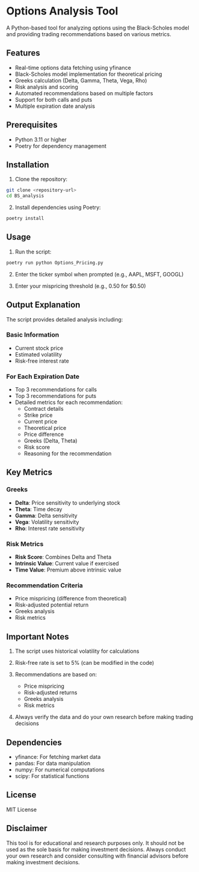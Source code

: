 # Options Analysis Tool

A Python-based tool for analyzing options using the Black-Scholes model and providing trading recommendations based on various metrics.

## Features

- Real-time options data fetching using yfinance
- Black-Scholes model implementation for theoretical pricing
- Greeks calculation (Delta, Gamma, Theta, Vega, Rho)
- Risk analysis and scoring
- Automated recommendations based on multiple factors
- Support for both calls and puts
- Multiple expiration date analysis

## Prerequisites

- Python 3.11 or higher
- Poetry for dependency management

## Installation

1. Clone the repository:
```bash
git clone <repository-url>
cd BS_analysis
```

2. Install dependencies using Poetry:
```bash
poetry install
```

## Usage

1. Run the script:
```bash
poetry run python Options_Pricing.py
```

2. Enter the ticker symbol when prompted (e.g., AAPL, MSFT, GOOGL)

3. Enter your mispricing threshold (e.g., 0.50 for $0.50)

## Output Explanation

The script provides detailed analysis including:

### Basic Information
- Current stock price
- Estimated volatility
- Risk-free interest rate

### For Each Expiration Date
- Top 3 recommendations for calls
- Top 3 recommendations for puts
- Detailed metrics for each recommendation:
  - Contract details
  - Strike price
  - Current price
  - Theoretical price
  - Price difference
  - Greeks (Delta, Theta)
  - Risk score
  - Reasoning for the recommendation

## Key Metrics

### Greeks
- **Delta**: Price sensitivity to underlying stock
- **Theta**: Time decay
- **Gamma**: Delta sensitivity
- **Vega**: Volatility sensitivity
- **Rho**: Interest rate sensitivity

### Risk Metrics
- **Risk Score**: Combines Delta and Theta
- **Intrinsic Value**: Current value if exercised
- **Time Value**: Premium above intrinsic value

### Recommendation Criteria
- Price mispricing (difference from theoretical)
- Risk-adjusted potential return
- Greeks analysis
- Risk metrics

## Important Notes

1. The script uses historical volatility for calculations
2. Risk-free rate is set to 5% (can be modified in the code)
3. Recommendations are based on:
   - Price mispricing
   - Risk-adjusted returns
   - Greeks analysis
   - Risk metrics

4. Always verify the data and do your own research before making trading decisions

## Dependencies

- yfinance: For fetching market data
- pandas: For data manipulation
- numpy: For numerical computations
- scipy: For statistical functions

## License

MIT License

## Disclaimer

This tool is for educational and research purposes only. It should not be used as the sole basis for making investment decisions. Always conduct your own research and consider consulting with financial advisors before making investment decisions. 